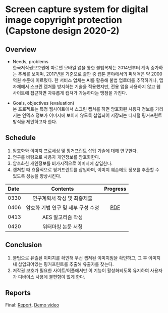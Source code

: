 # Screen capture system for digital image copyright protection (Capstone design 2020-2)

## Overview   
* Needs, problems    
한국저작권보호원에 따르면 모바일 앱을 통한 불법복제는 2014년부터 계속 증가하는 추세를 보이며, 2017년을 기준으로 출판 중 웹툰 분야에서의 피해액은 약 2000억원 수준에 이르렀다. 한 서비스 업체는 AI를 활용해 불법 업로더를 추적하거나, 앱 자체에서 스크린 캡쳐를 방지하는 기술을 적용했지만, 전용 앱을 사용하지 않고 웹사이트에 접근하면 자유롭게 캡쳐가 가능하다는 맹점을 가진다.

* Goals, objectives (evaluation)    
 본 프로젝트는 특정 웹사이트에서 스크린 캡쳐를 하면 암호화된 사용자 정보를 가리키는 인덱스 정보가 이미지에 보이지 않도록 삽입되어 저장되는 디지털 핑거프린트 방식을 제안하고자 한다. 


## Schedule   
1) 암호화와 이미지 프로세싱 및 핑거프린트 삽입 기술에 대해 연구한다.
2) 연구를 바탕으로 사용자 개인정보를 암호화한다.
3) 암호화한 개인정보를 비가시적으로 이미지에 삽입한다. 
4) 캡쳐할 때 효율적으로 핑거프린트를 삽입하며, 이미지 훼손에도 정보를 추출할 수 있도록 성능을 향상시킨다.

|Date|Contents|Progress|
|:--------|:------------------------------------:|:-------------:|
|0330|연구계획서 작성 및 최종제출||
|0406|암호화 기법 연구 및 세부 구성 수정|[PDF](doc/0408.pdf)|
|0413|AES 알고리즘 작성||
|0420|워터마킹 논문 서칭||

<!--## Results-->
<!--* Main code, table, graph, comparison, ...-->
<!--* Web link-->


## Conclusion
1) 불법으로 유출된 이미지를 확인해 우선 캡쳐된 이미지임을 확인하고, 그 후 이미지 내 삽입되어있는 핑거프린트를 추출해 유출자를 찾는다.
2) 저작권 보호가 필요한 사이트/어플에서만 이 기능이 활성화되도록 유지하여 사용자가 디바이스 사용에 불편함이 없게 한다.

## Reports
<!--* Upload or link (e.g. Google Drive files with share setting)-->
<!--* Midterm: [Report](Reports/Midterm.pdf)-->
Final: [Report](dod/최종보고서.pdf), [Demo video](Reports/Demo.mp4)
